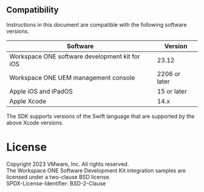 ## Compatibility
Instructions in this document are compatible with the following software
versions.

Software                                       | Version
-----------------------------------------------|--------------
Workspace ONE software development kit for iOS | 23.12
Workspace ONE UEM management console           | 2206 or later
Apple iOS and iPadOS                           | 15 or later
Apple Xcode                                    | 14.x

The SDK supports versions of the Swift language that are supported by the above
Xcode versions.

# License
Copyright 2023 VMware, Inc. All rights reserved.  
The Workspace ONE Software Development Kit integration samples are licensed
under a two-clause BSD license.  
SPDX-License-Identifier: BSD-2-Clause
